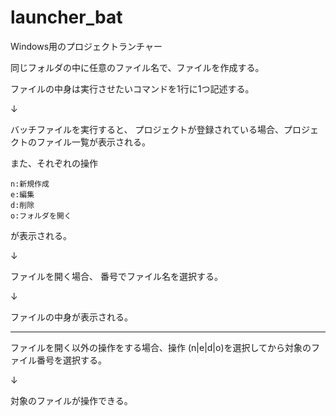 # launcher_bat
Windows用のプロジェクトランチャー

同じフォルダの中に任意のファイル名で、ファイルを作成する。

ファイルの中身は実行させたいコマンドを1行に1つ記述する。

↓

バッチファイルを実行すると、
プロジェクトが登録されている場合、プロジェクトのファイル一覧が表示される。

また、それぞれの操作

```
n:新規作成
e:編集
d:削除
o:フォルダを開く
```

が表示される。

↓

ファイルを開く場合、
番号でファイル名を選択する。

↓

ファイルの中身が表示される。

----

ファイルを開く以外の操作をする場合、操作 (n|e|d|o)を選択してから対象のファイル番号を選択する。


↓

対象のファイルが操作できる。


